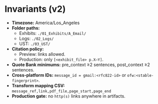 # Invariants (v2)

- **Timezone:** America/Los_Angeles
- **Folder paths:**
  - Exhibits: `./01_Exhibits/A_Email/`
  - Logs: `./02_Logs/`
  - UST: `./03_UST/`
- **Citation policy:**
  - Preview: links allowed.
  - Production: only `[<exhibit_file> p.X–Y]`.
- **Quote Bank minimums:** pre_context ≥2 sentences, post_context ≥2 sentences.
- **Cross-platform IDs:** `message_id = gmail:<rfc822-id>` or `ofw:<stable-fingerprint>`.
- **Transform mapping CSV:** `message_ref,link,pdf_file,page_start,page_end`
- **Production gate:** no `http(s)` links anywhere in artifacts.